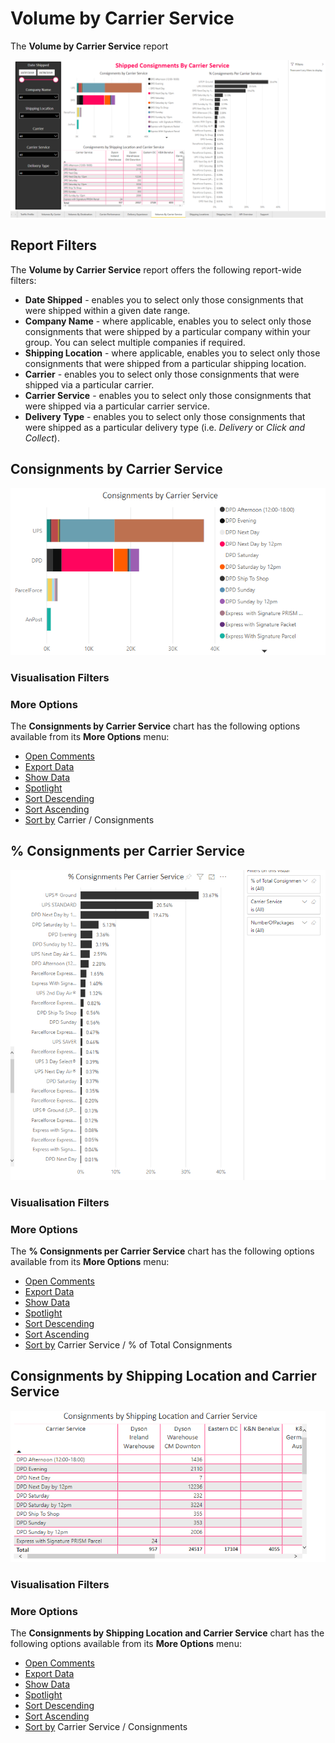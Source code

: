 # Volume by Carrier Service

The **Volume by Carrier Service** report

<a href="../images/reports/by-carrier-service.png" target="_blank">
    <img src="../images/reports/by-carrier-service.png"/>
</a>

## Report Filters

The **Volume by Carrier Service** report offers the following report-wide filters:

* **Date Shipped** - enables you to select only those consignments that were shipped within a given date range.
* **Company Name** - where applicable, enables you to select only those consignments that were shipped by a particular company within your group. You can select multiple companies if required.
* **Shipping Location** - where applicable, enables you to select only those consignments that were shipped from a particular shipping location.
* **Carrier** - enables you to select only those consignments that were shipped via a particular carrier.
* **Carrier Service** - enables you to select only those consignments that were shipped via a particular carrier service.
* **Delivery Type** - enables you to select only those consignments that were shipped as a particular delivery type (i.e. *Delivery* or *Click and Collect*).

## Consignments by Carrier Service

<a href="../images/reports/by-carrier-service-by-carrier.png" target="_blank">
    <img src="../images/reports/by-carrier-service-by-carrier.png"/>
</a>

### Visualisation Filters

### More Options

The **Consignments by Carrier Service** chart has the following options available from its **More Options** menu:

* [Open Comments](/reports/reports.html#open-comments)
* [Export Data](/reports/reports.html#export-data)
* [Show Data](/reports/reports.html#show-data)
* [Spotlight](/reports/reports.html#spotlight)
* [Sort Descending](/reports/reports.html#sort-descending--ascending--sort-by)
* [Sort Ascending](/reports/reports.html#sort-descending--ascending--sort-by)
* [Sort by](/reports/reports.html#sort-descending--ascending--sort-by) Carrier / Consignments

## % Consignments per Carrier Service

<a href="../images/reports/by-carrier-service-per-carrier.png" target="_blank">
    <img src="../images/reports/by-carrier-service-per-carrier.png"/>
</a>

### Visualisation Filters

### More Options

The **% Consignments per Carrier Service** chart has the following options available from its **More Options** menu:

* [Open Comments](/reports/reports.html#open-comments)
* [Export Data](/reports/reports.html#export-data)
* [Show Data](/reports/reports.html#show-data)
* [Spotlight](/reports/reports.html#spotlight)
* [Sort Descending](/reports/reports.html#sort-descending--ascending--sort-by)
* [Sort Ascending](/reports/reports.html#sort-descending--ascending--sort-by)
* [Sort by](/reports/reports.html#sort-descending--ascending--sort-by) Carrier Service / % of Total Consignments

## Consignments by Shipping Location and Carrier Service

<a href="../images/reports/by-carrier-service-location.png" target="_blank">
    <img src="../images/reports/by-carrier-service-location.png"/>
</a>

### Visualisation Filters

### More Options

The **Consignments by Shipping Location and Carrier Service** chart has the following options available from its **More Options** menu:

* [Open Comments](/reports/reports.html#open-comments)
* [Export Data](/reports/reports.html#export-data)
* [Show Data](/reports/reports.html#show-data)
* [Spotlight](/reports/reports.html#spotlight)
* [Sort Descending](/reports/reports.html#sort-descending--ascending--sort-by)
* [Sort Ascending](/reports/reports.html#sort-descending--ascending--sort-by)
* [Sort by](/reports/reports.html#sort-descending--ascending--sort-by) Carrier Service / Consignments
